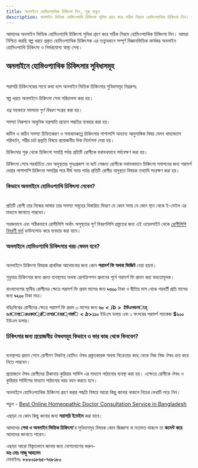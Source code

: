 ```yaml
---
title: অনলাইনে হোমিওপ্যাথিক চিকিৎসা নিন, সুস্থ থাকুন
description: অনলাইন ভিত্তিক হোমিওপ্যাথি চিকিৎসা সুবিধা গ্রহণ করে সঠিক নিয়মে হোমিওপ্যাথিক চিকিৎসা নিন। আমরা নিশ্চিত করছি স্বল্প খরচে প্রকৃত হোমিওপ্যাথিক চিকিৎসক এর তত্ত্বাবধানে সম্পূর্ণ বিজ্ঞানভিত্তিক কার্যকর অনলাইন হোমিওপ্যাথি চিকিৎসা।
---
```


আমাদের অনলাইন ভিত্তিক হোমিওপ্যাথি চিকিৎসা সুবিধা গ্রহণ করে সঠিক নিয়মে হোমিওপ্যাথিক চিকিৎসা নিন। আমরা নিশ্চিত করছি স্বল্প খরচে প্রকৃত হোমিওপ্যাথিক চিকিৎসক এর তত্ত্বাবধানে সম্পূর্ণ বিজ্ঞানভিত্তিক কার্যকর অনলাইন হোমিওপ্যাথি চিকিৎসা ও নির্ভরযোগ্য স্বাস্থ্য সেবা।

## অনলাইনে হোমিওপ্যাথিক চিকিৎসার সুবিধাসমূহ
<br>
সরাসরি চিকিৎসকের সাথে কথা বলে অনলাইন ভিত্তিক চিকিৎসার সুবিধাসমূহ নিম্নরুপঃ

স্বল্প খরচে অনলাইনে চিকিৎসা সেবা পরিচালনা করা হয়।

<em>যত্ন সহকারে সমস্যার পূর্ণ বিবরণ</em> সংগ্রহ করা হয়।

সমস্যা নিরুপনে আধুনিক যন্ত্রপাতি প্রয়োগ পদ্ধতির ব্যবহার করা হয়।

জটিল ও কঠিন সমস্যা চিহ্নিতকরণ ও সমাধানকল্পে চিকিৎসার পাশাপাশি অন্যান্য আনুসাঙ্গিক বিষয় যেমন খাদ্যাভ্যাস পরিবর্তন, শরীর চর্চা প্রভৃতি বিষয়ে প্রয়োজনীয় দিক নির্দেশনা দেয়া হয়।

চিকিৎসার শুরু থেকে চিকিৎসা সমাপ্তি পর্যন্ত প্রতিটি রোগীকে যথাযথভাবে পর্যবেক্ষণ করা হয়।

চিকিৎসা শেষে পরবর্তিতে যেন অসুস্থতার পুনঃপ্রকাশ না ঘটে সেজন্য রোগীকে যথাযথভাবে চিকিৎসা সমাপনের জন্য পরামর্শ দেয়ার পাশাপাশি চিকিৎসা সমাপ্তির পরে দীর্ঘ সময় পর্যন্ত প্রতিটি রোগীর অসুস্থতা বিষয়ক তথ্যাদি সংরক্ষণ করা হয়।

### কিভাবে অনলাইনে হোমিওপ্যাথি চিকিৎসা নেবেন?
<br>
প্রতিটি রোগী তার নিজের ভাষায় তার সমস্যা সমূহের বিস্তারিত বিবরণ যে কোন সময় যে কোন স্থান থেকে ই-মেইল এর মাধ্যমে জানাতে পারবেন।

সহজভাবে এবং সঠিকভাবে রোগীলিপি অর্থাৎ অসুস্থতার পূর্ণ বিবরণলিপি প্রস্তুতের জন্য এই ওয়েবসাইট থেকে <a href="https://blog.jannathomeo.org/case-taking-form">রোগীলিপি বিবরণী ফর্ম</a> ডাউনলোড করে ব্যবহার করা যাবে।

### অনলাইনে হোমিওপ্যাথি চিকিৎসায় খরচ কেমন হবে?
<br>
অনলাইনে চিকিৎসা বিষয়ক প্রাথমিক আলোচনার জন্য কোন <strong>পরামর্শ ফি অথবা ভিজিট</strong> নেয়া হয়না।

শুধুমাত্র চিকিৎসার জন্য প্রদত্ত ব্যবস্থাপত্র অথবা প্রেশক্রিপশন প্রদানের পূর্বে পরামর্শ ফি প্রদান করা বাধ্যতামূলক।

বাংলাদেশের স্থানীয় রোগীদের ক্ষেত্রে পরামর্শ ফি প্রথম মাসের জন্য <b>৳৩০০</b> টাকা ও দ্বীতিয় মাস থেকে পরবর্তী প্রতি মাসের জন্য <b>৳২০০</b> টাকা মাত্র।

বহিঃবিশ্বের রোগীদের ক্ষেত্রে পরামর্শ ফি প্রথম ৩ মাসের জন্য <b>$৬০</b> ইউএস ডলার, ৬ মাসের একত্রিত পরামর্শ ফি <b>$১১০</b> ইউএস ডলার এবং ১ বৎসরের পরামর্শ প্যাকেজ <b>$২০০</b> ইউএস ডলার।

### চিকিৎসার জন্য প্রয়োজনীয় ঔষধসমুহ কিভাবে ও কার কাছ থেকে কিনবেন?
<br>
ব্যবস্থাপত্র প্রদান শেষে রোগীগণ নিকটস্থ হোমিও ঔষধ প্রস্তুতকারক অথবা বিক্রেতার কাছ থেকে নিজ নিজ ঔষধ ক্রয় করে নিতে পারবেন।

প্রয়োজনে ঔষধ রোগীদের ঠিকানায় কুরিয়ার সার্ভিস এর মাধ্যমে পাঠানোর ব্যবস্থা করা হয়। এক্ষেত্রে রোগীকে ঔষধ ও কুরিয়ার সার্ভিসের মাধ্যমে পাঠানোর খরচ বহন করতে হবে।

অনলাইনে হোমিওপ্যাথিক চিকিৎসা গ্রহণ করার পদ্ধতি বিষয়ে আরো কিছু জানার থাকলে নিচের লেখাটি পড়ে নিন।

পড়ুন - <a href="https://www.jannathomeo.org/services/best-online-homeopathic-doctor-consultation-service-in-bangladesh">Best Online Homeopathic Doctor Consultation Service in Bangladesh</a>

এছাড়া যে কোন কিছু জানার জন্য <strong>সরাসরি ইমেইল</strong> করা যাবে।

আমাদের <strong>সেবা ও অনলাইন ভিত্তিক চিকিৎসা</strong>'র সুবিধাসমূহ বিষয়ক কোন জিজ্ঞাসা বা মতামত থাকলে তা <strong>কমেন্ট করে</strong> আমাদের জানাতে পারেন।

এছাড়া আরো বিস্তৃতভাবে জানার জন্য যোগাযোগের করুন-<br>
<strong>ডাঃ মোঃ সাজু আহমেদ</strong><br>
মোবাইলঃ <strong>+৮৮০১৮৬৫-৭৩৮১৮০</strong>

